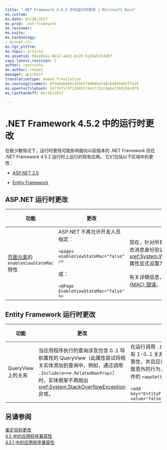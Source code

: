 ```yaml
---
title: ".NET Framework 4.5.2 中的运行时更改 | Microsoft Docs"
ms.custom: 
ms.date: 03/30/2017
ms.prod: .net-framework
ms.reviewer: 
ms.suite: 
ms.technology:
- dotnet-clr
ms.tgt_pltfrm: 
ms.topic: article
ms.assetid: 94ac01ea-8b12-44d2-b12b-5220a5d14d87
caps.latest.revision: 5
author: rpetrusha
ms.author: ronpet
manager: wpickett
translationtype: Human Translation
ms.sourcegitcommit: 9f5b8ebb69c9206ff90b05e748c64d29d82f7a16
ms.openlocfilehash: 247fbf574f13985fc941f252c0a6e7268194c079
ms.lasthandoff: 04/18/2017

---
```

# <a name="runtime-changes-in-the-net-framework-452"></a>.NET Framework 4.5.2 中的运行时更改
在极少数情况下，运行时更改可能影响面向以前版本的 .NET Framework 但在 .NET Framework 4.5.2 运行时上运行的现有应用。 它们包括以下区域中的更改：  
  
-   [ASP.NET 2.0](#ASP_NET)  
  
-   [Entity Framework](#EF)  
  
<a name="ASP_NET"></a>   
## <a name="aspnet-runtime-changes"></a>ASP.NET 运行时更改  
  
|功能|更改|影响|范围|  
|-------------|------------|------------|-----------|  
|[页面元素](http://msdn.microsoft.com/en-us/4123bb66-3fe4-4d62-b70e-33758656b458)的 `enableViewStateMac` 特性|ASP.NET 不再允许开发人员指定：<br /><br /> `<pages enableViewStateMac="false" />`<br /><br /> 或：<br /><br /> `<@Page EnableViewStateMac="false" %>`|现在，针对所有带嵌入视图状态的请求强制执行视图状态消息身份验证代码 (MAC)。 仅影响将 <xref:System.Web.UI.Page.EnableViewStateMac%2A> 属性显式设置为 `false` 的应用程序。<br /><br /> 有关详细信息，请参阅[解决视图状态消息验证代码 (MAC) 错误](http://support.microsoft.com/kb/2915218)。|主要|  
  
<a name="EF"></a>   
## <a name="entity-framework-runtime-changes"></a>Entity Framework 运行时更改  
  
|功能|更改|影响|范围|  
|-------------|------------|------------|-----------|  
|QueryView 上的关系|当应用程序执行的查询涉及包含 0..1 导航属性的 QueryView（此属性尝试将相关实体添加到查询中，例如，通过调用 `.Include(e=>e.RelatedNavProp)`）时，实体框架不再抛出 <xref:System.StackOverflowException> 异常。|在运行调用 `.Include` 的查询时，此更改仅影响使用带有 1-0..1 关系的 QueryViews 的代码。 它可以改善可靠性，并且应该几乎对所有应用透明。 但是，如果它导致意外的行为，你可以通过将以下项添加到应用配置文件的 `<appSettings>` 部分来禁用它：<br /><br /> `<add key="EntityFramework_SimplifyUserSpecifiedViews"  value="false" />`|边缘|  
  
## <a name="see-also"></a>另请参阅  
 [重定目标更改](../../../docs/framework/migration-guide/retargeting-changes-in-the-net-framework-4-5-2.md)   
 [4.5 中的应用程序兼容性](../../../docs/framework/migration-guide/application-compatibility-in-the-net-framework-4-5.md)   
 [4.5.1 中的应用程序兼容性](../../../docs/framework/migration-guide/application-compatibility-in-the-net-framework-4-5-1.md)
